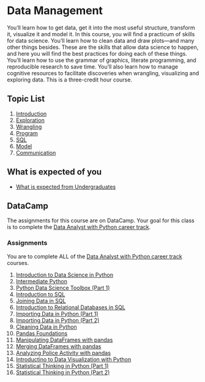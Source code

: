 # Data Management

You’ll learn how to get data, get it into the most useful structure, transform it, visualize it and model it. In this course, you will find a practicum of skills for data science. You’ll learn how to clean data and draw plots—and many other things besides. These are the skills that allow data science to happen, and here you will find the best practices for doing each of these things. You’ll learn how to use the grammar of graphics, literate programming, and reproducible research to save time. You’ll also learn how to manage cognitive resources to facilitate discoveries when wrangling, visualizing and exploring data. This is a three-credit hour course. 

## Topic List

1. [Introduction](00_introduction/README.md)
1. [Exploration](01_exploration/README.md)
1. [Wrangling](02_wrangle/README.md)
1. [Program](03_program/README.md)
1. [SQL](06_sql/README.md)
1. [Model](04_model/README.md)
1. [Communication](05_communication/README.md)

## What is expected of you

- [What is expected from Undergraduates](../what_is_expected_undergrad.md)

## DataCamp

The assignments for this course are on DataCamp. Your goal for this class is to complete the [Data Analyst with Python career track](https://www.datacamp.com/tracks/data-analyst-with-python). 

### Assignments
You are to complete ALL of the [Data Analyst with Python career track](https://www.datacamp.com/tracks/data-analyst-with-python) courses. 
1. [Introduction to Data Science in Python](https://www.datacamp.com/courses/introduction-to-data-science-in-python)
1. [Intermediate Python](https://www.datacamp.com/courses/intermediate-python-for-data-science)
1. [Python Data Science Toolbox (Part 1)](https://www.datacamp.com/courses/python-data-science-toolbox-part-1)
1. [Introduction to SQL](https://www.datacamp.com/courses/intro-to-sql-for-data-science)
1. [Joining Data in SQL](https://www.datacamp.com/courses/joining-data-in-postgresql)
1. [Introduction to Relational Databases in SQL](https://www.datacamp.com/courses/introduction-to-relational-databases-in-sql)
1. [Importing Data in Python (Part 1)](https://www.datacamp.com/courses/importing-data-in-python-part-1)
1. [Importing Data in Python (Part 2)](https://www.datacamp.com/courses/importing-data-in-python-part-2)
1. [Cleaning Data in Python](https://www.datacamp.com/courses/cleaning-data-in-python)
1. [Pandas Foundations](https://www.datacamp.com/courses/pandas-foundations)
1. [Manipulating DataFrames with pandas](https://www.datacamp.com/courses/manipulating-dataframes-with-pandas)
1. [Merging DataFrames with pandas](https://www.datacamp.com/courses/merging-dataframes-with-pandas)
1. [Analyzing Police Activity with pandas](https://www.datacamp.com/courses/analyzing-police-activity-with-pandas)
1. [Introductino to Data Visualization with Python](https://www.datacamp.com/courses/introduction-to-data-visualization-with-python)
1. [Statistical Thinking in Python (Part 1)](https://www.datacamp.com/courses/statistical-thinking-in-python-part-1)
1. [Statistical Thinking in Python (Part 2)](https://www.datacamp.com/courses/statistical-thinking-in-python-part-2)
